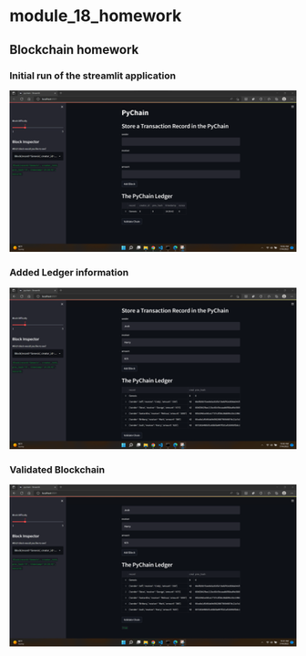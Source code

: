 # module_18_homework
## Blockchain homework
### Initial run of the streamlit application
![Initial](Images\streamlit_screenshot_initial.png)

### Added Ledger information
![Ledger](Images\streamlit_screenshot_ledger.png)

### Validated Blockchain
![Validated](Images\streamlit_screenshot_validated.png)
